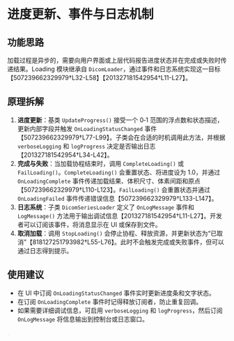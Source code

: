 # 进度更新、事件与日志机制

## 功能思路

加载过程是异步的，需要向用户界面或上层代码报告进度状态并在完成或失败时传递结果。Loading 模块继承自 `DicomLoader`，通过事件和日志系统实现这一目标【507239662329979†L32-L58】【201327181542954†L11-L27】。

## 原理拆解

1. **进度更新**：基类 `UpdateProgress()` 接受一个 0‑1 范围的浮点数和状态描述，更新内部字段并触发 `OnLoadingStatusChanged` 事件【507239662329979†L77-L99】。子类会在合适的时机调用此方法，并根据 `verboseLogging` 和 `logProgress` 决定是否输出日志【201327181542954†L34-L42】。
2. **完成与失败**：当加载协程结束时，调用 `CompleteLoading()` 或 `FailLoading()`。`CompleteLoading()` 会重置状态、将进度设为 1.0，并通过 `OnLoadingComplete` 事件传递加载结果、体积尺寸、体素间距和原点【507239662329979†L110-L123】。`FailLoading()` 会重置状态并通过 `OnLoadingFailed` 事件传递错误信息【507239662329979†L133-L147】。
3. **日志系统**：子类 `DicomSeriesLoader` 定义了 `OnLogMessage` 事件和 `LogMessage()` 方法用于输出调试信息【201327181542954†L11-L27】。开发者可以订阅该事件，将消息显示在 UI 或保存到文件。
4. **取消加载**：调用 `StopLoading()` 会停止协程、释放资源，并更新状态为“已取消”【818127251793982†L55-L76】。此时不会触发完成或失败事件，但可以通过日志得到提示。

## 使用建议

- 在 UI 中订阅 `OnLoadingStatusChanged` 事件实时更新进度条和文字状态。
- 在订阅 `OnLoadingComplete` 事件时记得释放订阅者，防止重复回调。
- 如果需要详细调试信息，可启用 `verboseLogging` 和 `logProgress`，然后订阅 `OnLogMessage` 将信息输出到控制台或日志窗口。

![进度和日志示意图](./images/placeholder.png)

